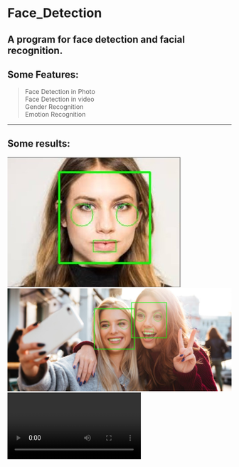 # Face_Detection
A program for face detection and facial recognition.
--------
Some Features:  
-----
>Face Detection in Photo  
>Face Detection in video  
>Gender Recognition  
>Emotion Recognition
-------
Some results:  
-----
![image](https://raw.githubusercontent.com/ZoeyCui0718/Face_Detection/master/2.jpg)
![image](https://raw.githubusercontent.com/ZoeyCui0718/Face_Detection/master/1.jpg)
![video](https://github.com/ZoeyCui0718/Face_Detection/blob/master/video_test.mp4)

